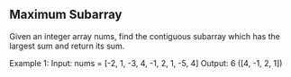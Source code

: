 ## Maximum Subarray


Given an integer array nums, find the contiguous subarray which has the largest sum and return its sum.

Example 1:
Input: nums = [-2, 1, -3, 4, -1, 2, 1, -5, 4]
Output: 6  ([4, -1, 2, 1])
